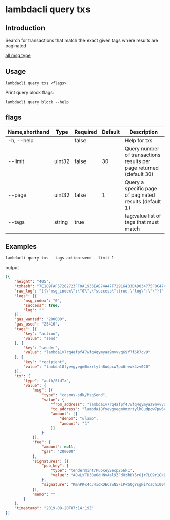 # lambdacli query txs

## Introduction

Search for transactions that match the exact given tags where results are paginated

[all msg type](txs_set.md)

## Usage

```
lambdacli query txs <flags>
```

Print query block flags:
```
lambdacli query block --help
```

## flags

| Name,shorthand | Type   | Required | Default               | Description                                                  |
| -------------- | ------ | -------- | --------------------- | ------------------------------------------------------------ |
| -h, --help       |        | false     |                       |  Help for txs                                        |
| --limit       |  uint32      | false     |     30                  |  Query number of transactions results per page returned (default 30)                                        |
| --page       |   uint32     | false     |       1                |  Query a specific page of paginated results (default 1)                                        |
| --tags       |    string    | true     |                       |  tag:value list of tags that must match                                       |

## Examples
```$xslt
lambdacli query txs --tags action:send --limit 1
```

output

```json
[{
	"height": "405",
	"txhash": "7E189FAF57262723FF0A1933EAB74A47F72916433DAD034775F8C474350A6960",
	"raw_log": "[{\"msg_index\":\"0\",\"success\":true,\"log\":\"\"}]",
	"logs": [{
		"msg_index": "0",
		"success": true,
		"log": ""
	}],
	"gas_wanted": "200000",
	"gas_used": "25416",
	"tags": [{
		"key": "action",
		"value": "send"
	}, {
		"key": "sender",
		"value": "lambda1v7rq4afpf47wfq4qymyaa9mvvvq69f7f6k7cv9"
	}, {
		"key": "recipient",
		"value": "lambda18fyevgyegm0mxrtylh8udpcw7pw6rvwk4zv020"
	}],
	"tx": {
		"type": "auth/StdTx",
		"value": {
			"msg": [{
				"type": "cosmos-sdk/MsgSend",
				"value": {
					"from_address": "lambda1v7rq4afpf47wfq4qymyaa9mvvvq69f7f6k7cv9",
					"to_address": "lambda18fyevgyegm0mxrtylh8udpcw7pw6rvwk4zv020",
					"amount": [{
						"denom": "ulamb",
						"amount": "1"
					}]
				}
			}],
			"fee": {
				"amount": null,
				"gas": "200000"
			},
			"signatures": [{
				"pub_key": {
					"type": "tendermint/PubKeySecp256k1",
					"value": "A8wLxTD30uOdHNvAal9ZFdUzhBY5rOjr7LG9r1GkEtzX"
				},
				"signature": "KmnPKc4cJ4idRDECzwN5FiP+SQgYsgNiYcsChi00XKc/XWpZW+TuKMm6Qc7fu6HX/ZLJHsYAtYlN+S99T8N8HA=="
			}],
			"memo": ""
		}
	},
	"timestamp": "2019-08-20T07:14:19Z"
}]
```

